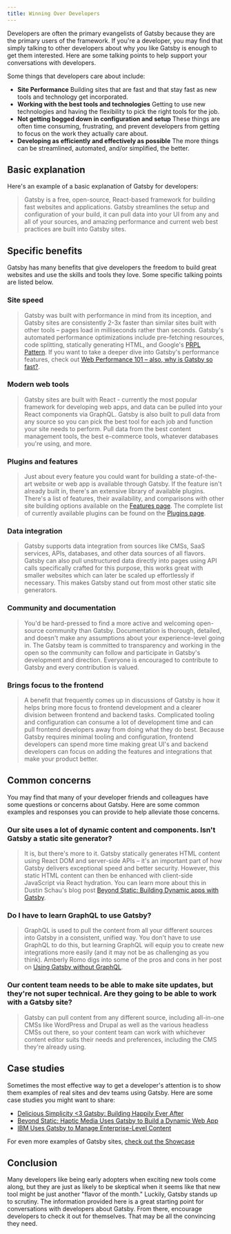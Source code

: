 ```yaml
---
title: Winning Over Developers
---
```


Developers are often the primary evangelists of Gatsby because they are the primary users of the framework. If you're a developer, you may find that simply talking to other developers about why _you_ like Gatsby is enough to get them interested. Here are some talking points to help support your conversations with developers.

Some things that developers care about include:

- **Site Performance** Building sites that are fast and that stay fast as new tools and technology get incorporated.
- **Working with the best tools and technologies** Getting to use new technologies and having the flexibility to pick the right tools for the job.
- **Not getting bogged down in configuration and setup** These things are often time consuming, frustrating, and prevent developers from getting to focus on the work they actually care about.
- **Developing as efficiently and effectively as possible** The more things can be streamlined, automated, and/or simplified, the better.

## Basic explanation

Here's an example of a basic explanation of Gatsby for developers:

> Gatsby is a free, open-source, React-based framework for building fast websites and applications. Gatsby streamlines the setup and configuration of your build, it can pull data into your UI from any and all of your sources, and amazing performance and current web best practices are built into Gatsby sites.

## Specific benefits

Gatsby has many benefits that give developers the freedom to build great websites and use the skills and tools they love. Some specific talking points are listed below.

### Site speed

> Gatsby was built with performance in mind from its inception, and Gatsby sites are consistently 2-3x faster than similar sites built with other tools – pages load in milliseconds rather than seconds. Gatsby's automated performance optimizations include pre-fetching resources, code splitting, statically generating HTML, and Google's [PRPL Pattern](/docs/prpl-pattern/). If you want to take a deeper dive into Gatsby's performance features, check out [Web Performance 101 – also, why is Gatsby so fast?](/blog/2017-09-13-why-is-gatsby-so-fast/).

### Modern web tools

> Gatsby sites are built with React - currently the most popular framework for developing web apps, and data can be pulled into your React components via GraphQL. Gatsby is also built to pull data from any source so you can pick the best tool for each job and function your site needs to perform. Pull data from the best content management tools, the best e-commerce tools, whatever databases you're using, and more.

### Plugins and features

> Just about every feature you could want for building a state-of-the-art website or web app is available through Gatsby. If the feature isn't already built in, there's an extensive library of available plugins. There's a list of features, their availability, and comparisons with other site building options available on the [Features page](/features/). The complete list of currently available plugins can be found on the [Plugins page](/plugins/).

### Data integration

> Gatsby supports data integration from sources like CMSs, SaaS services, APIs, databases, and other data sources of all flavors. Gatsby can also pull unstructured data directly into pages using API calls specifically crafted for this purpose, this works great with smaller websites which can later be scaled up effortlessly if necessary. This makes Gatsby stand out from most other static site generators.

### Community and documentation

> You'd be hard-pressed to find a more active and welcoming open-source community than Gatsby. Documentation is thorough, detailed, and doesn't make any assumptions about your experience-level going in. The Gatsby team is committed to transparency and working in the open so the community can follow and participate in Gatsby's development and direction. Everyone is encouraged to contribute to Gatsby and every contribution is valued.

### Brings focus to the frontend

> A benefit that frequently comes up in discussions of Gatsby is how it helps bring more focus to frontend development and a clearer division between frontend and backend tasks. Complicated tooling and configuration can consume a lot of development time and can pull frontend developers away from doing what they do best. Because Gatsby requires minimal tooling and configuration, frontend developers can spend more time making great UI's and backend developers can focus on adding the features and integrations that make your product better.

## Common concerns

You may find that many of your developer friends and colleagues have some questions or concerns about Gatsby. Here are some common examples and responses you can provide to help alleviate those concerns.

### Our site uses a lot of dynamic content and components. Isn't Gatsby a static site generator?

> It is, but there's more to it. Gatsby statically generates HTML content using React DOM and server-side APIs – it's an important part of how Gatsby delivers exceptional speed and better security. However, this static HTML content can then be enhanced with client-side JavaScript via React hydration. You can learn more about this in Dustin Schau's blog post [Beyond Static: Building Dynamic apps with Gatsby](/blog/2018-10-15-beyond-static-intro/).

### Do I have to learn GraphQL to use Gatsby?

> GraphQL is used to pull the content from all your different sources into Gatsby in a consistent, unified way. You don't have to use GraphQL to do this, but learning GraphQL will equip you to create new integrations more easily (and it may not be as challenging as you think). Amberly Romo digs into some of the pros and cons in her post on [Using Gatsby without GraphQL](/blog/2018-10-25-using-gatsby-without-graphql/).

### Our content team needs to be able to make site updates, but they're not super technical. Are they going to be able to work with a Gatsby site?

> Gatsby can pull content from any different source, including all-in-one CMSs like WordPress and Drupal as well as the various headless CMSs out there, so your content team can work with whichever content editor suits their needs and preferences, including the CMS they're already using.

## Case studies

Sometimes the most effective way to get a developer's attention is to show them examples of real sites and dev teams using Gatsby. Here are some case studies you might want to share:

- [Delicious Simplicity <3 Gatsby: Building Happily Ever After](/blog/2019-06-08-delicious-simplicity-case-study-part-1/)
- [Beyond Static: Haptic Media Uses Gatsby to Build a Dynamic Web App](/blog/2019-02-05-hapticmedia-case-study/)
- [IBM Uses Gatsby to Manage Enterprise-Level Content](/blog/2018-12-17-ibm-case-study/#big-company-big-website)

For even more examples of Gatsby sites, [check out the Showcase](/showcase/)

## Conclusion

Many developers like being early adopters when exciting new tools come along, but they are just as likely to be skeptical when it seems like that new tool might be just another "flavor of the month." Luckily, Gatsby stands up to scrutiny. The information provided here is a great starting point for conversations with developers about Gatsby. From there, encourage developers to check it out for themselves. That may be all the convincing they need.
